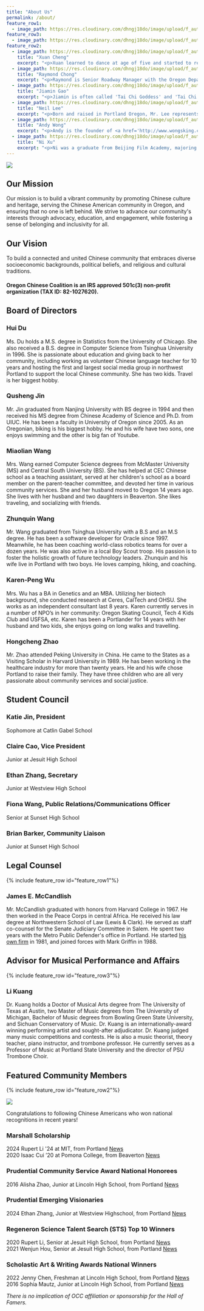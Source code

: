 ```yaml
---
title: "About Us"
permalink: /about/
feature_row1:
  - image_path: https://res.cloudinary.com/dhngj18do/image/upload/f_auto,q_auto/v1/images/members/james
feature_row3:
  - image_path: https://res.cloudinary.com/dhngj18do/image/upload/f_auto,q_auto/v1/images/members/Kuang-Li
feature_row2:
  - image_path: https://res.cloudinary.com/dhngj18do/image/upload/f_auto,q_auto/v1/images/members/cheng-xuan
    title: "Xuan Cheng"
    excerpt: "<p>Xuan learned to dance at age of five and started to receive medals in many major ballet competitions from 2004, including Shanghai and New York International Ballet Competitions. She was the Gold medalist at 2006 National Taoli Cup Dance Competition in China.</p><p>Xuan performed in over 20 countries throughout Europe, Asia and North America. She joined Oregon Ballet Theatre as its  female principal dancer in 2011.</p><p>She co-founded <a href='http://oiballet.org/ac/'>Oregon International Ballet Academy</a>, where she shares her experience and passion to young dancers.</p>"
  - image_path: https://res.cloudinary.com/dhngj18do/image/upload/f_auto,q_auto/v1/images/activities/talk_raymond_chong1_ra1nmzabzaep4ftfnu8b
    title: "Raymond Chong"
    excerpt: "<p>Raymond is Senior Roadway Manager with the Oregon Department of Transportation at Portland in Oregon. He is responsible for preliminary engineering of transportation improvement projects in Portland metro region.</p><p>Born and raised in Los Angeles, Raymond is 6th generation Chinese American, with family roots in America extending back to California Gold Rush (1849 to 1855), Transcontinental Railroad (1865 to 1869), Boston Chinatown (1892 to 1926), Cambridge Imperial Restaurant (1923 to 1936), and Kubla Khan Theater Restaurant (1946 to 1950).</p>"
  - image_path: https://res.cloudinary.com/dhngj18do/image/upload/f_auto,q_auto/v1/images/members/Min-Gao1
    title: "Jiamin Gao"
    excerpt: "<p>Jiamin is often called 'Tai Chi Goddess' and 'Tai Chi Queen' in sports magazines. From 1989 to 1998, she was awarded numerous titles including ‘World Wushu Championship’. She won a total of 32 gold medals during the period. She is the first grand slam in world series and so far no one has ever gone beyond what she had achieved.</p><p>In 2016, during 'the Second World Tai Chi Chuan' in Warsaw, Poland, Jiamin was the United States team coach and deputy leader.</p><p>She is running <a href='http://www.uswushu.com/'>U.S. Wushu Center</a> in NW Portland.</p>"
  - image_path: https://res.cloudinary.com/dhngj18do/image/upload/f_auto,q_auto/v1/images/members/Neil-Lee
    title: "Neil Lee"
    excerpt: "<p>Born and raised in Portland Oregon, Mr. Lee represents the American born Chinese community. An Architect by profession, he owns and operates <a href='http://www.leekainc.com/'>LEEKA Architecture and Planning</a>. Mr. Lee is also very active in the Chinese Community. He is currently holding the leadership positions in various Chinese organizations including CCBA, Bing Kong Tong Association, and Lee's Association. Mr. Lee is committed to improving and uniting our Chinese community through collaboration and cooperation despite language, political, and geographic barriers.</p>"
  - image_path: https://res.cloudinary.com/dhngj18do/image/upload/f_auto,q_auto/v1/images/members/andy-wong2
    title: "Andy Wong"
    excerpt: "<p>Andy is the founder of <a href='http://www.wongsking.com/'>Wong's King Seafood Restaurant</a> in Portland, Oregon. He has a very long list of titles, including World Master Chef, China’s Golden Chef, Honorable Chairman of International Chef Association in France, The Top Entrepreneurs in China, Visiting Professor in Fujian Chef College, and member of China’s All-Star Chefs.</p><p>The Restaurant received many awards over the years, in particular, named as “Top 100 Chinese Restaurant in the U.S.A” for 4 years in a row. It is one of the most popular places to host community events.</p>"
  - image_path: https://res.cloudinary.com/dhngj18do/image/upload/f_auto,q_auto/v1/images/members/Ni-Xu3
    title: "Ni Xu"
    excerpt: "<p>Ni was a graduate from Beijing Film Academy, majoring in film script writing.  He had an extensive experience in the film industry, working as a screenwriter, photographer, documentary and film director.</p><p>In 2012, Ni and his family came to the United States, eventually settled in Portland, hoping to do their part to record the revival of the Chinese community in Portland.</p><p>Ni’s wife, Faye, is a marketing guru, who was directly responsible for directing Portland Chinatown Saturday Performance series.</p>"
---
```

![](https://res.cloudinary.com/dhngj18do/image/upload/f_auto,q_auto/v1/images/bbe6f25c77ca030fbcd56311dbff79de)

## Our Mission

Our mission is to build a vibrant community by promoting Chinese culture and heritage, serving the Chinese American community in Oregon, and ensuring that no one is left behind. We strive to advance our community's interests through advocacy, education, and engagement, while fostering a sense of belonging and inclusivity for all.

## Our Vision

To build a connected and united Chinese community that embraces diverse socioeconomic backgrounds, political beliefs, and religious and cultural traditions.

#### Oregon Chinese Coalition is an IRS approved 501c(3) non-profit organization (TAX ID: 82-1027620).

## Board of Directors

### Hui Du

Ms. Du holds a M.S. degree in Statistics from the University of Chicago. She also received a B.S. degree in Computer Science from Tsinghua University in 1996. She is passionate about education and giving back to her community, including working as volunteer Chinese language teacher for 10 years and hosting the first and largest social media group in northwest Portland to support the local Chinese community. She has two kids. Travel is her biggest hobby.

### Qusheng Jin

Mr. Jin graduated from Nanjing University with BS degree in 1994 and then received his MS degree from Chinese Academy of Science and Ph.D. from UIUC. He has been a faculty in University of Oregon since 2005. As an Oregonian, biking is his biggest hobby. He and his wife have two sons, one enjoys swimming and the other is big fan of Youtube.

### Miaolian Wang

Mrs. Wang earned Computer Science degrees from McMaster University (MS) and Central South University (BS).  She has helped at CEC Chinese school as a teaching assistant, served at her children's school as a board member on the parent-teacher committee, and devoted her time in various community services.  She and her husband moved to Oregon 14 years ago.  She lives with her husband and two daughters in Beaverton.  She likes traveling, and socializing with friends.

### Zhunquin Wang

Mr. Wang graduated from Tsinghua University with a B.S and an M.S degree.  He has been a software developer for Oracle since 1997.  Meanwhile, he has been coaching world-class robotics teams for over a dozen years. He was also active in a local Boy Scout troop. His passion is to foster the holistic growth of future technology leaders.  Zhunquin and his wife live in Portland with two boys.  He loves camping, hiking, and coaching.

### Karen-Peng Wu

Mrs. Wu has a BA in Genetics and an MBA. Utilizing her biotech background, she conducted research at Ceres, CalTech and OHSU. She works as an independent consultant last 8 years. Karen currently serves in a number of NPO’s in her community: Oregon Skating Council, Tech 4 Kids Club and USFSA, etc. Karen has been a Portlander for 14 years with her husband and two kids, she enjoys going on long walks and travelling.

### Hongcheng Zhao

Mr. Zhao attended Peking University in China. He came to the States as a Visiting Scholar in Harvard University in 1989. He has been working in the healthcare industry for more than twenty years. He and his wife chose Portland to raise their family. They have three children who are all very passionate about community services and social justice.

## Student Council

### Katie Jin, President  
Sophomore at Catlin Gabel School  

### Claire Cao, Vice President  
Junior at Jesuit High School  

### Ethan Zhang, Secretary  
Junior at Westview High School  

### Fiona Wang, Public Relations/Communications Officer
Senior at Sunset High School

### Brian Barker, Community Liaison
Junior at Sunset High School

## Legal Counsel

{% include feature_row id="feature_row1"%}

### James E. McCandlish

Mr. McCandlish graduated with honors from Harvard College in 1967. He then worked in the Peace Corps in central Africa. He received his law degree at Northwestern School of Law (Lewis & Clark). He served as staff co-counsel for the Senate Judiciary Committee in Salem. He spent two years with the Metro Public Defender's office in Portland. He started [his own firm](http://griffinandmccandlish.com) in 1981, and joined forces with Mark Griffin in 1988.

## Advisor for Musical Performance and Affairs

{% include feature_row id="feature_row3"%}

### Li Kuang

Dr. Kuang holds a Doctor of Musical Arts degree from The University of Texas at Austin, two Master of Music degrees from The University of Michigan, Bachelor of Music degrees from Bowling Green State University, and Sichuan Conservatory of Music. Dr. Kuang is an internationally-award winning performing artist and sought-after adjudicator. Dr. Kuang judged many music competitions and contests. He is also a music theorist, theory teacher, piano instructor, and trombone professor. He currently serves as a Professor of Music at Portland State University and the director of PSU Trombone Choir.

## Featured Community Members

{% include feature_row id="feature_row2"%}

![](https://res.cloudinary.com/dhngj18do/image/upload/f_auto,q_auto/v1/images/logo/oaarg1kffmrs0wyx3yrb)

Congratulations to following Chinese Americans who won national recognitions in recent years!

### Marshall Scholarship

2024 Rupert Li '24 at MIT, from Portland [News](https://news.mit.edu/2023/anushree-chaudhuri-rupert-li-marshall-scholars-1211)  
2020 Isaac Cui ’20 at Pomona College, from Beaverton [News](https://www.pomona.edu/news/2019/12/09-isaac-cui-20-awarded-prestigious-marshall-scholarship-study-uk)  

### Prudential Community Service Award National Honorees

2016 Alisha Zhao, Junior at Lincoln High School, from Portland [News](https://spirit.prudential.com/honoree/2016/or/alisha-zhao)

### Prudential Emerging Visionaries

2024 Ethan Zhang, Junior at Westview Highschool, from Portland [News](https://changemakers.com/en/challenge/emergingvisionaries/2024/all-winners)

### Regeneron Science Talent Search (STS) Top 10 Winners

2020 Rupert Li, Senior at Jesuit High School, from Portland [News](https://www.societyforscience.org/press-release/virtual-regeneron-science-talent-search-2020-winners/)  
2021 Wenjun Hou, Senior at Jesuit High School, from Portland [News](https://www.prnewswire.com/news-releases/teen-scientists-win-1-8-million-at-virtual-regeneron-science-talent-search-2021-for-remarkable-research-on-infinite-matching-algorithms-machine-learning-to-evaluate-new-medicines-and-water-filtration-301249747.html)  

### Scholastic Art & Writing Awards National Winners

2022 Jenny Chen, Freshman at Lincoln High School, from Portland [News](https://newsroom.artandwriting.org/2022/05/31/best-of-the-best-meet-the-2022-best-in-grade-award-winners/)  
2016 Sophia Mautz, Junior at Lincoln High School, from Portland [News](https://oomscholasticblog.com/post/scholastic-art-writing-awards-2016-national-winners-announced)  

*There is no implication of OCC affiliation or sponsorship for the Hall of Famers.*
